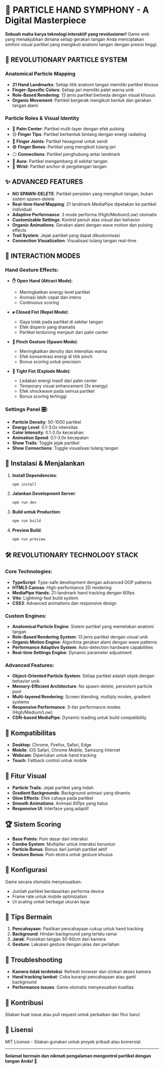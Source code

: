 # 🌟 PARTICLE HAND SYMPHONY - A Digital Masterpiece

**Sebuah maha karya teknologi interaktif yang revolusioner!** Game web yang menakjubkan dimana setiap gerakan tangan Anda menciptakan simfoni visual partikel yang mengikuti anatomi tangan dengan presisi tinggi.

## 🎨 **REVOLUTIONARY PARTICLE SYSTEM**

### **Anatomical Particle Mapping**
- **21 Hand Landmarks**: Setiap titik anatomi tangan memiliki partikel khusus
- **Finger-Specific Colors**: Setiap jari memiliki palet warna unik
- **Role-Based Rendering**: 13 jenis partikel berbeda dengan visual khusus
- **Organic Movement**: Partikel bergerak mengikuti bentuk dan gerakan tangan alami

### **Particle Roles & Visual Identity**
- 🔴 **Palm Center**: Partikel multi-layer dengan efek pulsing
- 🟡 **Finger Tips**: Partikel berbentuk bintang dengan energi radiating
- 🔵 **Finger Joints**: Partikel hexagonal untuk sendi
- 🟢 **Finger Bones**: Partikel yang mengikuti tulang jari
- ⚪ **Connections**: Partikel penghubung antar landmark
- 🌈 **Aura**: Partikel mengambang di sekitar tangan
- 🎯 **Wrist**: Partikel anchor di pergelangan tangan

## ✨ **ADVANCED FEATURES**

- **NO SPAWN-DELETE**: Partikel persisten yang mengikuti tangan, bukan sistem spawn-delete
- **Real-time Hand Mapping**: 21 landmark MediaPipe dipetakan ke partikel individual
- **Adaptive Performance**: 3 mode performa (High/Medium/Low) otomatis
- **Customizable Settings**: Kontrol penuh atas visual dan behavior
- **Organic Animations**: Gerakan alami dengan wave motion dan pulsing effects
- **Trail System**: Jejak partikel yang dapat dikustomisasi
- **Connection Visualization**: Visualisasi tulang tangan real-time

## 🎯 **INTERACTION MODES**

### **Hand Gesture Effects**:
- **✋ Open Hand (Attract Mode)**:
  - Meningkatkan energy level partikel
  - Animasi lebih cepat dan intens
  - Continuous scoring

- **✊ Closed Fist (Repel Mode)**:
  - Gaya tolak pada partikel di sekitar tangan
  - Efek dispersi yang dramatis
  - Partikel terdorong menjauh dari palm center

- **🤏 Pinch Gesture (Spawn Mode)**:
  - Meningkatkan density dan intensitas warna
  - Efek konsentrasi energi di titik pinch
  - Bonus scoring untuk precision

- **👊 Tight Fist (Explode Mode)**:
  - Ledakan energi masif dari palm center
  - Temporary visual enhancement (3x energy)
  - Efek shockwave pada semua partikel
  - Bonus scoring tertinggi

### **Settings Panel** 🎛️:
- **Particle Density**: 50-1000 partikel
- **Energy Level**: 0.1-3.0x intensitas
- **Color Intensity**: 0.1-2.0x kecerahan
- **Animation Speed**: 0.1-3.0x kecepatan
- **Show Trails**: Toggle jejak partikel
- **Show Connections**: Toggle visualisasi tulang tangan

## 🚀 Instalasi & Menjalankan

1. **Install Dependencies**:
   ```bash
   npm install
   ```

2. **Jalankan Development Server**:
   ```bash
   npm run dev
   ```

3. **Build untuk Production**:
   ```bash
   npm run build
   ```

4. **Preview Build**:
   ```bash
   npm run preview
   ```

## 🛠️ **REVOLUTIONARY TECHNOLOGY STACK**

### **Core Technologies**:
- **TypeScript**: Type-safe development dengan advanced OOP patterns
- **HTML5 Canvas**: High-performance 2D rendering
- **MediaPipe Hands**: 21-landmark hand tracking dengan 60fps
- **Vite**: Lightning-fast build system
- **CSS3**: Advanced animations dan responsive design

### **Custom Engines**:
- **Anatomical Particle Engine**: Sistem partikel yang memetakan anatomi tangan
- **Role-Based Rendering System**: 13 jenis partikel dengan visual unik
- **Organic Motion Engine**: Algoritma gerakan alami dengan wave patterns
- **Performance Adaptive System**: Auto-detection hardware capabilities
- **Real-time Settings Engine**: Dynamic parameter adjustment

### **Advanced Features**:
- **Object-Oriented Particle System**: Setiap partikel adalah objek dengan behavior unik
- **Memory-Efficient Architecture**: No spawn-delete, persistent particle pool
- **Multi-layered Rendering**: Screen blending, multiply modes, gradient systems
- **Responsive Performance**: 3-tier performance modes (High/Medium/Low)
- **CDN-based MediaPipe**: Dynamic loading untuk build compatibility

## 📱 Kompatibilitas

- **Desktop**: Chrome, Firefox, Safari, Edge
- **Mobile**: iOS Safari, Chrome Mobile, Samsung Internet
- **Webcam**: Diperlukan untuk hand tracking
- **Touch**: Fallback control untuk mobile

## 🎨 Fitur Visual

- **Particle Trails**: Jejak partikel yang indah
- **Gradient Backgrounds**: Background animasi yang dinamis
- **Glow Effects**: Efek cahaya pada partikel
- **Smooth Animations**: Animasi 60fps yang halus
- **Responsive UI**: Interface yang adaptif

## 🏆 Sistem Scoring

- **Base Points**: Poin dasar dari interaksi
- **Combo System**: Multiplier untuk interaksi beruntun
- **Particle Bonus**: Bonus dari jumlah partikel aktif
- **Gesture Bonus**: Poin ekstra untuk gesture khusus

## 🔧 Konfigurasi

Game secara otomatis menyesuaikan:
- Jumlah partikel berdasarkan performa device
- Frame rate untuk mobile optimization
- UI scaling untuk berbagai ukuran layar

## 📝 Tips Bermain

1. **Pencahayaan**: Pastikan pencahayaan cukup untuk hand tracking
2. **Background**: Hindari background yang terlalu ramai
3. **Jarak**: Posisikan tangan 30-60cm dari kamera
4. **Gesture**: Lakukan gesture dengan jelas dan perlahan

## 🐛 Troubleshooting

- **Kamera tidak terdeteksi**: Refresh browser dan izinkan akses kamera
- **Hand tracking lambat**: Coba kurangi pencahayaan atau ganti background
- **Performance issues**: Game otomatis menyesuaikan kualitas

## 🤝 Kontribusi

Silakan buat issue atau pull request untuk perbaikan dan fitur baru!

## 📄 Lisensi

MIT License - Silakan gunakan untuk proyek pribadi atau komersial.

---

**Selamat bermain dan nikmati pengalaman mengontrol partikel dengan tangan Anda! 🎉**
